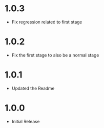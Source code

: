 # 1.0.3

- Fix regression related to first stage

# 1.0.2

- Fix the first stage to also be a normal stage

# 1.0.1

- Updated the Readme

# 1.0.0

- Initial Release
